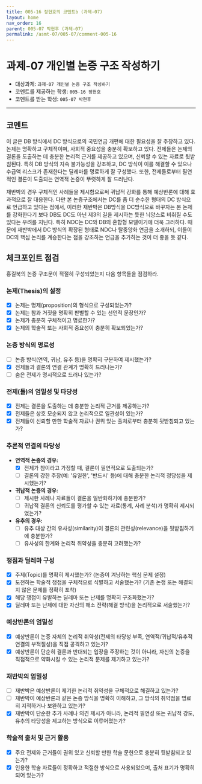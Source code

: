 ```yaml
---
title: 005-16 정현호의 코멘트b (과제-07) 
layout: home
nav_order: 16
parent: 005-07 박현후 (과제-07)
permalink: /asmt-07/005-07/comment-005-16
---
```


# 과제-07 개인별 논증 구조 작성하기

- 대상과제: `과제-07 개인별 논증 구조 작성하기`
- 코멘트를 제공하는 학생: `005-16 정현호` 
- 코멘트를 받는 학생: `005-07 박현후` 

---

## 코멘트

 이 글은 DB 방식에서 DC 방식으로의 국민연금 개편에 대한 필요성을 잘 주장하고 있다. 논제는 명확하고 구체적이며, 사회적 중요성을 충분히 확보하고 있다. 전제들은 논제의 결론을 도출하는 데 충분한 논리적 근거를 제공하고 있으며, 신뢰할 수 있는 자료로 뒷받침된다. 특히 DB 방식의 지속 불가능성을 강조하고, DC 방식이 이를 해결할 수 있으나 수급액 리스크가 존재한다는 딜레마를 명료하게 잘 구성했다. 또한, 전제들로부터 필연적인 결론이 도출되는 연역적 논증이 뚜렷하게 잘 드러난다.

 재반박의 경우 구체적인 사례들을 제시함으로써 귀납적 강화를 통해 예상반론에 대해 효과적으로 잘 대응한다. 다만 본 논증구조에서는 DC를 좀 더 순수한 형태의 DC 방식으로 언급하고 있다는 점에서, 이러한 재반박은 DB방식을 DC방식으로 바꾸자는 본 논제를 강화한다기 보다 DB도 DC도 아닌 제3의 길을 제시하는 듯한 늬앙스로 비춰질 수도 있다는 우려를 지닌다. 특히 NDC는 DC와 DB의 혼합형 모델이기에 더욱 그러하다. 때문에 재반박에서 DC 방식의 확장된 형태로 NDC나 탈중앙화 연금을 소개하되, 이들이 DC의 핵심 논리를 계승한다는 점을 강조하는 언급을 추가하는 것이 더 좋을 듯 같다.


## 체크포인트 점검

홍길북의 논증 구조문이 적절히 구성되었는지 다음 항목들을 점검하라.

### **논제(Thesis)의 설정**
- [X] 논제는 명제(proposition)의 형식으로 구성되었는가?
- [X] 논제는 참과 거짓을 명확히 판별할 수 있는 선언적 문장인가?
- [X] 논제가 충분히 구체적이고 명료한가?
- [X] 논제의 학술적 또는 사회적 중요성이 충분히 확보되었는가?

### **논증 방식의 명료성**
- [ ] 논증 방식(연역, 귀납, 유추 등)을 명확히 구분하여 제시했는가?
- [X] 전제들과 결론의 연결 관계가 명확히 드러나는가?
- [ ] 숨은 전제가 명시적으로 드러나 있는가?

### **전제(들)의 엄밀성 및 타당성**
- [X] 전제는 결론을 도출하는 데 충분한 논리적 근거를 제공하는가?
- [X] 전제들은 상호 모순되지 않고 논리적으로 일관성이 있는가?
- [X] 전제들이 신뢰할 만한 학술적 자료나 권위 있는 출처로부터 충분히 뒷받침되고 있는가?

### **추론적 연결의 타당성**
- **연역적 논증의 경우:**
  - [X] 전제가 참이라고 가정할 때, 결론이 필연적으로 도출되는가?
  - [ ] 결론의 강한 주장(예: '유일한', '반드시' 등)에 대해 충분한 논리적 정당성을 제시했는가?

- **귀납적 논증의 경우:**
  - [ ] 제시한 사례나 자료들이 결론을 일반화하기에 충분한가?
  - [ ] 귀납적 결론의 신뢰도를 평가할 수 있는 자료(통계, 사례 분석)가 명확히 제시되었는가?

- **유추의 경우:**
  - [ ] 유추 대상 간의 유사성(similarity)이 결론의 관련성(relevance)을 뒷받침하기에 충분한가?
  - [ ] 유사성의 한계와 논리적 취약성을 충분히 고려했는가?

### **쟁점과 딜레마 구성**
- [X] 주제(Topic)를 명확히 제시했는가? (논증이 겨냥하는 핵심 문제 설정)
- [X] 도전하는 학술적 쟁점을 구체적으로 식별하고 서술했는가? (기존 논쟁 또는 해결되지 않은 문제를 정확히 포착)
- [X] 해당 쟁점이 유발하는 딜레마 또는 난제를 명확히 구조화했는가?
- [X] 딜레마 또는 난제에 대한 자신의 해소 전략(해결 방식)을 논리적으로 서술했는가?

### **예상반론의 엄밀성**
- [X] 예상반론이 논증 자체의 논리적 취약성(전제의 타당성 부족, 연역적/귀납적/유추적 연결의 부적절성)을 직접 공격하고 있는가?
- [X] 예상반론이 단순히 결론과 반대되는 입장을 주장하는 것이 아니라, 자신의 논증을 직접적으로 약화시킬 수 있는 논리적 문제를 제기하고 있는가?

### **재반박의 엄밀성**
- [ ] 재반박은 예상반론이 제기한 논리적 취약성을 구체적으로 해결하고 있는가?
- [ ] 재반박이 예상반론과 같은 논증 방식을 명확히 이해하고, 그 방식의 취약점을 명료히 지적하거나 보완하고 있는가?
- [X] 재반박이 단순한 추가 사례나 의견 제시가 아니라, 논리적 필연성 또는 귀납적 강도, 유추의 타당성을 제고하는 방식으로 이루어졌는가?

### **학술적 출처 및 근거 활용**
- [X] 주요 전제와 근거들이 권위 있고 신뢰할 만한 학술 문헌으로 충분히 뒷받침되고 있는가?
- [X] 인용한 학술 자료들이 정확하고 적절한 방식으로 사용되었으며, 출처 표기가 명확히 되어 있는가?

